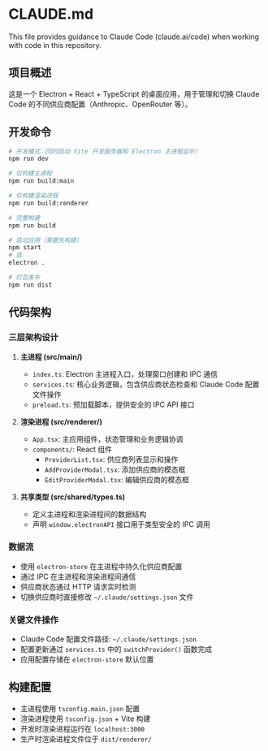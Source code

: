 # CLAUDE.md

This file provides guidance to Claude Code (claude.ai/code) when working with code in this repository.

## 项目概述

这是一个 Electron + React + TypeScript 的桌面应用，用于管理和切换 Claude Code 的不同供应商配置（Anthropic、OpenRouter 等）。

## 开发命令

```bash
# 开发模式（同时启动 Vite 开发服务器和 Electron 主进程监听）
npm run dev

# 仅构建主进程
npm run build:main

# 仅构建渲染进程
npm run build:renderer

# 完整构建
npm run build

# 启动应用（需要先构建）
npm start
# 或
electron .

# 打包发布
npm run dist
```

## 代码架构

### 三层架构设计

1. **主进程 (src/main/)**
   - `index.ts`: Electron 主进程入口，处理窗口创建和 IPC 通信
   - `services.ts`: 核心业务逻辑，包含供应商状态检查和 Claude Code 配置文件操作
   - `preload.ts`: 预加载脚本，提供安全的 IPC API 接口

2. **渲染进程 (src/renderer/)**
   - `App.tsx`: 主应用组件，状态管理和业务逻辑协调
   - `components/`: React 组件
     - `ProviderList.tsx`: 供应商列表显示和操作
     - `AddProviderModal.tsx`: 添加供应商的模态框
     - `EditProviderModal.tsx`: 编辑供应商的模态框

3. **共享类型 (src/shared/types.ts)**
   - 定义主进程和渲染进程间的数据结构
   - 声明 `window.electronAPI` 接口用于类型安全的 IPC 调用

### 数据流

- 使用 `electron-store` 在主进程中持久化供应商配置
- 通过 IPC 在主进程和渲染进程间通信
- 供应商状态通过 HTTP 请求实时检测
- 切换供应商时直接修改 `~/.claude/settings.json` 文件

### 关键文件操作

- Claude Code 配置文件路径: `~/.claude/settings.json`
- 配置更新通过 `services.ts` 中的 `switchProvider()` 函数完成
- 应用配置存储在 `electron-store` 默认位置

## 构建配置

- 主进程使用 `tsconfig.main.json` 配置
- 渲染进程使用 `tsconfig.json` + Vite 构建
- 开发时渲染进程运行在 `localhost:3000`
- 生产时渲染进程文件位于 `dist/renderer/`